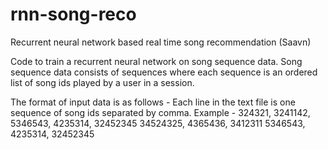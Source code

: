 # rnn-song-reco
Recurrent neural network based real time song recommendation (Saavn)

Code to train a recurrent neural network on song sequence data. Song sequence data consists of sequences where each sequence is an ordered list of song ids played by a user in a session.

The format of input data is as follows - 
Each line in the text file is one sequence of song ids separated by comma.
Example - 
324321, 3241142, 5346543, 4235314, 32452345
34524325, 4365436, 3412311
5346543, 4235314, 32452345
